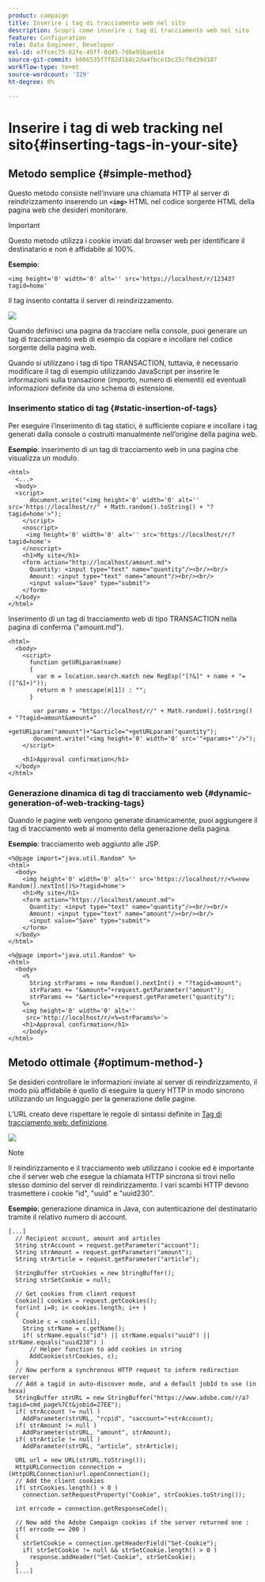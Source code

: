 ```yaml
---
product: campaign
title: Inserire i tag di tracciamento web nel sito
description: Scopri come inserire i tag di tracciamento web nel sito
feature: Configuration
role: Data Engineer, Developer
exl-id: e7fcec75-82fe-45ff-8d45-7d6e95baeb14
source-git-commit: b666535f7f82d1b8c2da4fbce1bc25cf8d39d187
workflow-type: tm+mt
source-wordcount: '329'
ht-degree: 0%

---
```


# Inserire i tag di web tracking nel sito{#inserting-tags-in-your-site}

## Metodo semplice {#simple-method}

Questo metodo consiste nell’inviare una chiamata HTTP al server di reindirizzamento inserendo un **`<img>`** HTML nel codice sorgente HTML della pagina web che desideri monitorare.

>[!IMPORTANT]
>
>Questo metodo utilizza i cookie inviati dal browser web per identificare il destinatario e non è affidabile al 100%.

**Esempio**:

```
<img height='0' width='0' alt='' src='https://localhost/r/12343?tagid=home'
```

Il tag inserito contatta il server di reindirizzamento.

![](assets/d_ncs_integration_webtracking_structure2.png)

Quando definisci una pagina da tracciare nella console, puoi generare un tag di tracciamento web di esempio da copiare e incollare nel codice sorgente della pagina web.

Quando si utilizzano i tag di tipo TRANSACTION, tuttavia, è necessario modificare il tag di esempio utilizzando JavaScript per inserire le informazioni sulla transazione (importo, numero di elementi) ed eventuali informazioni definite da uno schema di estensione.

### Inserimento statico di tag {#static-insertion-of-tags}

Per eseguire l’inserimento di tag statici, è sufficiente copiare e incollare i tag generati dalla console o costruiti manualmente nell’origine della pagina web.

**Esempio**: inserimento di un tag di tracciamento web in una pagina che visualizza un modulo.

```
<html>
  <...>
  <body>
  <script>
      document.write("<img height='0' width='0' alt='' src='https://localhost/r/" + Math.random().toString() + "?tagid=home'>");
    </script>
    <noscript>
     <img height='0' width='0' alt='' src='https://localhost/r/?tagid=home'>
    </noscript>
    <h1>My site</h1>
    <form action="http://localhost/amount.md">
      Quantity: <input type="text" name="quantity"/><br/><br/>
      Amount: <input type="text" name="amount"/><br/><br/>
      <input value="Save" type="submit">
    </form>
  </body>
</html>
```

Inserimento di un tag di tracciamento web di tipo TRANSACTION nella pagina di conferma (&quot;amount.md&quot;).

```
<html>
  <body>
    <script>
      function getURLparam(name) 
      {
        var m = location.search.match new RegExp("[?&]" + name + "=([^&]+)"));
        return m ? unescape(m[1]) : "";
      }
 
       var params = "https://localhost/r/" + Math.random().toString() + "?tagid=amount&amount="
                      +getURLparam("amount")+"&article="+getURLparam("quantity");
       document.write("<img height='0' width='0' src='"+params+"'/>");
    </script>

    <h1>Approval confirmation</h1>
  </body>
</html>
```

### Generazione dinamica di tag di tracciamento web {#dynamic-generation-of-web-tracking-tags}

Quando le pagine web vengono generate dinamicamente, puoi aggiungere il tag di tracciamento web al momento della generazione della pagina.

**Esempio**: tracciamento web aggiunto alle JSP.

```
<%@page import="java.util.Random" %>
<html>
  <body>
    <img height='0' width='0' alt='' src='https://localhost/r/<%=new Random().nextInt()%>?tagid=home'>
    <h1>My site</h1>
    <form action="https://localhost/amount.md">
      Quantity: <input type="text" name="quantity"/><br/><br/>
      Amount: <input type="text" name="amount"/><br/><br/>
      <input value="Save" type="submit">
    </form>
  </body>
</html>
```

```
<%@page import="java.util.Random" %>
<html>
  <body>
    <%  
      String strParams = new Random().nextInt() + "?tagid=amount";
      strParams += "&amount="+request.getParameter("amount");
      strParams += "&article="+request.getParameter("quantity");
    %>
    <img height='0' width='0' alt=''
     src='http://localhost/r/<%=strParams%>'>
    <h1>Approval confirmation</h1>
    </body>
</html>
```

## Metodo ottimale {#optimum-method-}

Se desideri controllare le informazioni inviate al server di reindirizzamento, il modo più affidabile è quello di eseguire la query HTTP in modo sincrono utilizzando un linguaggio per la generazione delle pagine.

L’URL creato deve rispettare le regole di sintassi definite in [Tag di tracciamento web: definizione](../../configuration/using/web-tracking-tag-definition.md).

![](assets/d_ncs_integration_webtracking_structure3.png)

>[!NOTE]
>
>Il reindirizzamento e il tracciamento web utilizzano i cookie ed è importante che il server web che esegue la chiamata HTTP sincrona si trovi nello stesso dominio del server di reindirizzamento. I vari scambi HTTP devono trasmettere i cookie &quot;id&quot;, &quot;uuid&quot; e &quot;uuid230&quot;.

**Esempio**: generazione dinamica in Java, con autenticazione del destinatario tramite il relativo numero di account.

```
[...]
  // Recipient account, amount and articles
  String strAccount = request.getParameter("account");
  String strAmount = request.getParameter("amount");
  String strArticle = request.getParameter("article");

  StringBuffer strCookies = new StringBuffer();
  String strSetCookie = null;

  // Get cookies from client request
  Cookie[] cookies = request.getCookies();
  for(int i=0; i< cookies.length; i++ )
  {
    Cookie c = cookies[i];
    String strName = c.getName();
    if( strName.equals("id") || strName.equals("uuid") || strName.equals("uuid230") )
      // Helper function to add cookies in string
      AddCookie(strCookies, c);
  }
  // Now perform a synchronous HTTP request to inform redirection server
  // Add a tagid in auto-discover mode, and a default jobId to use (in hexa)
  StringBuffer strURL = new StringBuffer("https://www.adobe.com/r/a?tagid=cmd_page%7Ct&jobid=27EE");
  if( strAccount != null )
    AddParameter(strURL, "rcpid", "saccount="+strAccount);
  if( strAmount != null )
    AddParameter(strURL, "amount", strAmount);
  if( strArticle != null )
    AddParameter(strURL, "article", strArticle);
  
  URL url = new URL(strURL.toString());
  HttpURLConnection connection = (HttpURLConnection)url.openConnection();
  // Add the client cookies
  if( strCookies.length() > 0 )
    connection.setRequestProperty("Cookie", strCookies.toString());

  int errcode = connection.getResponseCode();

  // Now add the Adobe Campaign cookies if the server returned one :
  if( errcode == 200 )
  {
    strSetCookie = connection.getHeaderField("Set-Cookie");
    if( strSetCookie != null && strSetCookie.length() > 0 )
      response.addHeader("Set-Cookie", strSetCookie);
  }
  [...]
```
